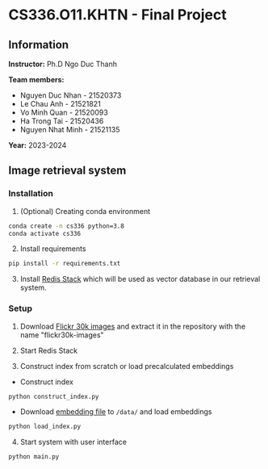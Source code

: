 # CS336.O11.KHTN - Final Project
## Information
**Instructor:** Ph.D Ngo Duc Thanh

**Team members:**
- Nguyen Duc Nhan - 21520373
- Le Chau Anh - 21521821
- Vo Minh Quan - 21520093
- Ha Trong Tai - 21520436
- Nguyen Nhat Minh - 21521135

**Year:** 2023-2024
## Image retrieval system
### Installation
1. (Optional) Creating conda environment
```bash
conda create -n cs336 python=3.8
conda activate cs336
```
2. Install requirements
```bash
pip install -r requirements.txt
```
3. Install [Redis Stack](https://redis.io/docs/install/install-stack/) which will be used as vector database in our retrieval system.
### Setup
1. Download [Flickr 30k images](https://shannon.cs.illinois.edu/DenotationGraph/) and extract it in the repository with the name "flickr30k-images"

2. Start Redis Stack

3. Construct index from scratch or load precalculated embeddings
- Construct index
```bash
python construct_index.py
```
- Download [embedding file](https://www.kaggle.com/datasets/iambestfeeder/annotations-flickr30k?select=image_features_blip_feature_extractor_base.json) to `/data/` and load embeddings
```bash
python load_index.py
```
4. Start system with user interface
```bash
python main.py
```

